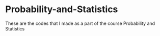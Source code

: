 # Probability-and-Statistics
These are the codes that I made as a part of the course Probability and Statistics
